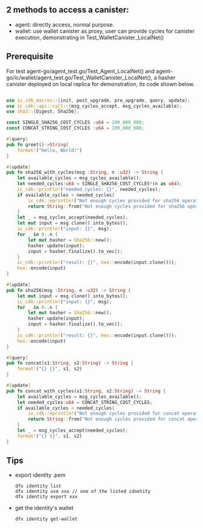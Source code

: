 ##  2 methods to access a canister:
- agent: directly access, normal purpose.
- wallet: use wallet canister as proxy, user can provide cycles for canister execution, demonstrating in Test_WalletCanister_LocalNet()

## Prerequisite
For test agent-go/agent_test.go/Test_Agent_LocalNet() and agent-go/ic/wallet/agent_test.go/Test_WalletCanister_LocalNet(), a hasher canister deployed on local replica for demonstration, its code shown below.
```rust

use ic_cdk_macros::{init, post_upgrade, pre_upgrade, query, update};
use ic_cdk::api::call::{msg_cycles_accept, msg_cycles_available};
use sha2::{Digest, Sha256};

const SINGLE_SHA256_COST_CYCLES :u64 = 200_000_000; 
const CONCAT_STRING_COST_CYCLES :u64 = 200_000_000; 

#[query]
pub fn greet()->String{
    format!("Hello, World!")
}

#[update]
pub fn sha256_with_cycles(msg :String, n :u32) -> String {
    let available_cycles = msg_cycles_available();
    let needed_cycles:u64 = SINGLE_SHA256_COST_CYCLES*(n as u64);
    ic_cdk::println!("needed_cycles: {}", needed_cycles);
    if available_cycles < needed_cycles{
        ic_cdk::eprintln!("Not enough cycles provided for sha256 operation.");
        return String::from("Not enough cycles provided for sha256 operation.");
    }
    let _ = msg_cycles_accept(needed_cycles);
    let mut input = msg.clone().into_bytes();
    ic_cdk::println!("input: {}", msg);
    for _ in 0..n {
        let mut hasher = Sha256::new();
        hasher.update(input);
        input = hasher.finalize().to_vec();
    }
    ic_cdk::println!("result: {}", hex::encode(input.clone()));
    hex::encode(input)
}

#[update]
pub fn sha256(msg :String, n :u32) -> String {
    let mut input = msg.clone().into_bytes();
    ic_cdk::println!("input: {}", msg);
    for _ in 0..n {
        let mut hasher = Sha256::new();
        hasher.update(input);
        input = hasher.finalize().to_vec();
    }
    ic_cdk::println!("result: {}", hex::encode(input.clone()));
    hex::encode(input)
}

#[query]
pub fn concat(s1:String, s2:String) -> String {
    format!("{} {}", s1, s2) 
}

#[update]
pub fn concat_with_cycles(s1:String, s2:String) -> String {
    let available_cycles = msg_cycles_available();
    let needed_cycles:u64 = CONCAT_STRING_COST_CYCLES;
    if available_cycles < needed_cycles{
        ic_cdk::eprintln!("Not enough cycles provided for concat operation.");
        return String::from("Not enough cycles provided for concat operation.");
    }
    let _ = msg_cycles_accept(needed_cycles);
    format!("{} {}", s1, s2) 
}
```
## Tips
- export identity .pem
  ```
  dfx identity list
  dfx identity use xxx // one of the listed idnetity
  dfx identity export xxx 
  ```
  
- get the identity's wallet
  ```
  dfx identity get-wallet
  ```
  
